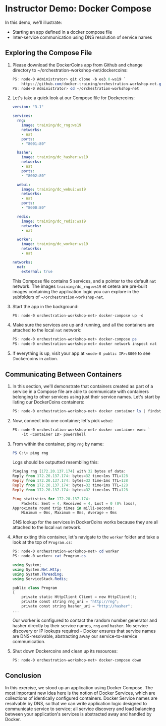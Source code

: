 # Instructor Demo: Docker Compose

In this demo, we'll illustrate:

 - Starting an app defined in a docker compose file
 - Inter-service communication using DNS resolution of service names

## Exploring the Compose File

1.  Please download the DockerCoins app from Github and change directory to ~/orchestration-workshop-net/dockercoins:

    ```powershell
    PS: node-0 Administrator> git clone -b ee3.0-ws19 `
        https://github.com/docker-training/orchestration-workshop-net.git
    PS: node-0 Administrator> cd ~/orchestration-workshop-net
    ```

2.  Let's take a quick look at our Compose file for Dockercoins:

    ```yaml
    version: "3.1"

    services:
      rng:
        image: training/dc_rng:ws19
        networks:
        - nat
        ports:
        - "8001:80"

      hasher:
        image: training/dc_hasher:ws19
        networks:
        - nat
        ports:
        - "8002:80"

      webui:
        image: training/dc_webui:ws19
        networks:
        - nat
        ports:
        - "8000:80"

      redis:
        image: training/dc_redis:ws19
        networks:
        - nat

      worker:
        image: training/dc_worker:ws19
        networks:
        - nat

    networks:
      nat:
        external: true
    ```

    This Compose file contains 5 services, and a pointer to the default `nat` network. The images `training/dc_rng:ws19` et cetera are pre-built images containing the application logic you can explore in the subfolders of `~/orchestration-workshop-net`.

3.  Start the app in the background:

    ```powershell
    PS: node-0 orchestration-workshop-net> docker-compose up -d
    ```

4.  Make sure the services are up and running, and all the containers are attached to the local `nat` network:

    ```powershell
    PS: node-0 orchestration-workshop-net> docker-compose ps
    PS: node-0 orchestration-workshop-net> docker network inspect nat
    ```

6.  If everything is up, visit your app at `<node-0 public IP>:8000` to see Dockercoins in action.

## Communicating Between Containers

1.  In this section, we'll demonstrate that containers created as part of a service in a Compose file are able to communicate with containers belonging to other services using just their service names. Let's start by listing our DockerCoins containers:

    ```powershell
    PS: node-0 orchestration-workshop-net> docker container ls | findstr 'dc'
    ```

2.  Now, connect into one container; let's pick `webui`:

    ```powershell
    PS: node-0 orchestration-workshop-net> docker container exec `
        -it <Container ID> powershell
    ```

3.  From within the container, ping `rng` by name:

    ```powershell
    PS C:\> ping rng
    ```

    Logs should be outputted resembling this:

    ```powershell
    Pinging rng [172.20.137.174] with 32 bytes of data:
    Reply from 172.20.137.174: bytes=32 time<1ms TTL=128
    Reply from 172.20.137.174: bytes=32 time<1ms TTL=128
    Reply from 172.20.137.174: bytes=32 time<1ms TTL=128
    Reply from 172.20.137.174: bytes=32 time<1ms TTL=128

    Ping statistics for 172.20.137.174:
        Packets: Sent = 4, Received = 4, Lost = 0 (0% loss),
    Approximate round trip times in milli-seconds:
        Minimum = 0ms, Maximum = 0ms, Average = 0ms
    ```

    DNS lookup for the services in DockerCoins works because they are all attached to the local `nat` network.

4.  After exiting this container, let's navigate to the `worker` folder and take a look at the top of `Program.cs`:

    ```powershell
    PS: node-0 orchestration-workshop-net> cd worker
    PS: node-0 worker> cat Program.cs

    using System;
    using System.Net.Http;
    using System.Threading;
    using ServiceStack.Redis;

    public class Program
    {
        private static HttpClient Client = new HttpClient();
        private const string rng_uri = "http://rng";
        private const string hasher_uri = "http://hasher";
    ...
    ```

    Our worker is configured to contact the random number generator and hasher directly by their service names, `rng` and `hasher`. No service discovery or IP lookups required - Docker ensures that service names are DNS-resolvable, abstracting away our service-to-service communication.

5.  Shut down Dockercoins and clean up its resources:

    ```powershell
    PS: node-0 orchestration-workshop-net> docker-compose down
    ```

## Conclusion

In this exercise, we stood up an application using Docker Compose. The most important new idea here is the notion of Docker Services, which are collections of identically configured containers. Docker Service names are resolvable by DNS, so that we can write application logic designed to communicate service to service; all service discovery and load balancing between your application's services is abstracted away and handled by Docker.
